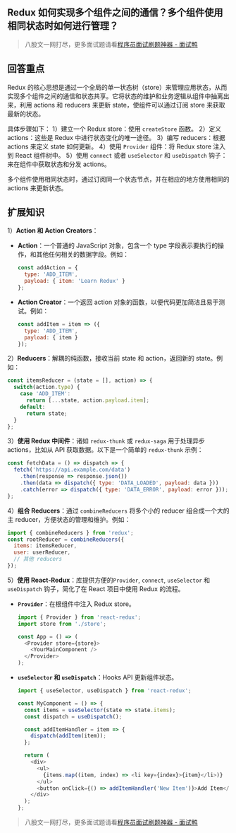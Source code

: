 ## Redux 如何实现多个组件之间的通信？多个组件使用相同状态时如何进行管理？
> 八股文一网打尽，更多面试题请看[程序员面试刷题神器 - 面试鸭](https://www.mianshiya.com/)

## 回答重点
Redux 的核心思想是通过一个全局的单一状态树（store）来管理应用状态，从而实现多个组件之间的通信和状态共享。它将状态的维护和业务逻辑从组件中抽离出来，利用 actions 和 reducers 来更新 state，使组件可以通过订阅 store 来获取最新的状态。

具体步骤如下：
1）建立一个 Redux store：使用 `createStore` 函数。
2）定义 actions：这些是 Redux 中进行状态变化的唯一途径。
3）编写 reducers：根据 actions 来定义 state 如何更新。
4）使用 `Provider` 组件：将 Redux store 注入到 React 组件树中。
5）使用 `connect` 或者 `useSelector` 和 `useDispatch` 钩子：来在组件中获取状态和分发 actions。

多个组件使用相同状态时，通过订阅同一个状态节点，并在相应的地方使用相同的 actions 来更新状态。

## 扩展知识
1）**Action 和 Action Creators**：
   - **Action**：一个普通的 JavaScript 对象，包含一个 type 字段表示要执行的操作，和其他任何相关的数据字段。例如：
     ```javascript
     const addAction = {
       type: 'ADD_ITEM',
       payload: { item: 'Learn Redux' }
     };
     ```
   - **Action Creator**：一个返回 action 对象的函数，以便代码更加简洁且易于测试。例如：
     ```javascript
     const addItem = item => ({
       type: 'ADD_ITEM',
       payload: { item }
     });
     ```

2）**Reducers**：解耦的纯函数，接收当前 state 和 action，返回新的 state。例如：
   ```javascript
   const itemsReducer = (state = [], action) => {
     switch(action.type) {
       case 'ADD_ITEM':
         return [...state, action.payload.item];
       default:
         return state;
     }
   };
   ```

3）**使用 Redux 中间件**：诸如 `redux-thunk` 或 `redux-saga` 用于处理异步 actions，比如从 API 获取数据。以下是一个简单的 `redux-thunk` 示例：
   ```javascript
   const fetchData = () => dispatch => {
     fetch('https://api.example.com/data')
       .then(response => response.json())
       .then(data => dispatch({ type: 'DATA_LOADED', payload: data }))
       .catch(error => dispatch({ type: 'DATA_ERROR', payload: error }));
   };
   ```

4）**组合 Reducers**：通过 `combineReducers` 将多个小的 reducer 组合成一个大的主 reducer，方便状态的管理和维护。例如：
   ```javascript
   import { combineReducers } from 'redux';
   const rootReducer = combineReducers({
     items: itemsReducer,
     user: userReducer,
     // 其他 reducers
   });
   ```

5）**使用 React-Redux**：库提供方便的`Provider`, `connect`, `useSelector` 和 `useDispatch` 钩子，简化了在 React 项目中使用 Redux 的流程。
   - **`Provider`**：在根组件中注入 Redux store。
     ```javascript
     import { Provider } from 'react-redux';
     import store from './store';

     const App = () => (
       <Provider store={store}>
         <YourMainComponent />
       </Provider>
     );
     ```
   - **`useSelector` 和 `useDispatch`**：Hooks API 更新组件状态。
     ```javascript
     import { useSelector, useDispatch } from 'react-redux';

     const MyComponent = () => {
       const items = useSelector(state => state.items);
       const dispatch = useDispatch();

       const addItemHandler = item => {
         dispatch(addItem(item));
       };

       return (
         <div>
           <ul>
             {items.map((item, index) => <li key={index}>{item}</li>)}
           </ul>
           <button onClick={() => addItemHandler('New Item')}>Add Item</button>
         </div>
       );
     };
     ```



> 八股文一网打尽，更多面试题请看[程序员面试刷题神器 - 面试鸭](https://www.mianshiya.com/)